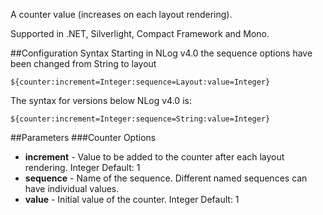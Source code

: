 A counter value (increases on each layout rendering). 

Supported in .NET, Silverlight, Compact Framework and Mono.

##Configuration Syntax
Starting in NLog v4.0 the sequence options have been changed from String to layout

```
${counter:increment=Integer:sequence=Layout:value=Integer}
``` 

The syntax for versions below NLog v4.0 is:

```
${counter:increment=Integer:sequence=String:value=Integer}
``` 

##Parameters
###Counter Options
* **increment** - Value to be added to the counter after each layout rendering. Integer Default: 1
* **sequence** - Name of the sequence. Different named sequences can have individual values.
* **value** - Initial value of the counter. Integer Default: 1